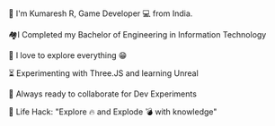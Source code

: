 👋 I'm Kumaresh R, Game Developer 💻 from India.

🏘I Completed my Bachelor of Engineering in Information Technology

🔭 I love to explore everything 😁

⏳ Experimenting with Three.JS and learning Unreal

🔬 Always ready to collaborate for Dev Experiments

🎯 Life Hack: "Explore 🔥 and Explode 💣 with knowledge"
